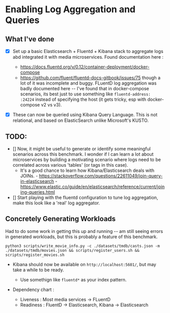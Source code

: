 # Enabling Log Aggregation and Queries


## What I've done

- [x] Set up a basic Elasticsearch + Fluentd + Kibana stack to aggregate logs abd integrated it with media microservices. Found documentation here :
    - https://docs.fluentd.org/v/0.12/container-deployment/docker-compose
    - https://github.com/fluent/fluentd-docs-gitbook/issues/75
  though a lot of it was incomplete and buggy. FLuentD log aggregation was badly documented here -- I've found that in docker-compose scenarios, its best just to
  use something like `fluentd-address: :24224` instead of specifying the host (it gets tricky, esp with docker-compose v2 vs v3).

- [x] These can now be queried using Kibana Query Language. This is not relational, and based on ElasticSearch unlike Microsoft's KUSTO.


## TODO: 
- [] Now, it might be useful to generate or identify some meaningful scenarios across this benchmark. I wonder if I can learn a lot about microservices by building a motivating scenario where logs need to be correlated
   across various 'tables' (or tags in this case). 
   -    It's a good chance to learn how Kibana/Elasticsearch deals with JOINs.
       - https://stackoverflow.com/questions/22611049/join-query-in-elasticsearch
       - https://www.elastic.co/guide/en/elasticsearch/reference/current/joining-queries.html
- [] Start playing with the fluentd configuration to tune log aggregation, make this look like a 'real' log aggregator.


## Concretely Generating Workloads

Had to do some work in getting this up and running -- am still seeing errors in generated workloads, but this is probably a feature of this benchmark.

```
python3 scripts/write_movie_info.py -c ./datasets/tmdb/casts.json -m ./datasets/tmdb/movies.json && scripts/register_users.sh && scripts/register_movies.sh
```

- Kibana should now be available on `http://localhost:5601/`, but may take a while to be ready.
    - Use somethign like `fluentd*` as your index pattern. 

- Dependency chart : 
    - Liveness : Most media services -> FLuentD
    - Readiness : FluentD -> Elasticsearch, Kibana -> Elasticsearch